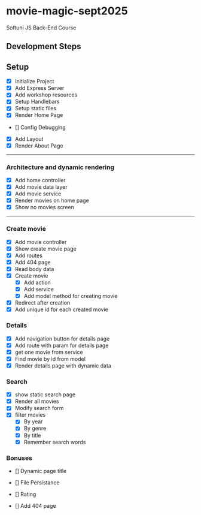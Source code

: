 # movie-magic-sept2025
Softuni JS Back-End Course

## Development Steps

## Setup
- [x] Initialize Project
- [x] Add Express Server
- [x] Add workshop resources
- [x] Setup Handlebars
- [x] Setup static files
- [x] Render Home Page
- [] Config Debugging
- [x] Add Layout
- [x] Render About Page
---
### Architecture and dynamic rendering
- [x] Add home controller
- [x] Add movie data layer
- [x] Add movie service
- [x] Render movies on home page
- [x] Show no movies screen
---
### Create movie
- [x] Add movie controller
- [x] Show create movie page
- [x] Add routes
- [x] Add 404 page
- [x] Read body data
- [x] Create movie
  - [x] Add action
  - [x] Add service
  - [x] Add model method for creating movie
- [x] Redirect after creation
- [x] Add unique id for each created movie
### Details
- [x] Add navigation button for details page
- [x] Add route with param for details page
- [x] get one movie from service
- [x] Find movie by id from model
- [x] Render details page with dynamic data

### Search
 - [x] show static search page
 - [x] Render all movies
 - [x] Modify search form
 - [x] filter movies
    -[x] By year
    -[x] By genre
    -[x] By title
    -[x] Remember search words

### Bonuses
- [] Dynamic page title
- [] File Persistance
- [] Rating






- [] Add 404 page
